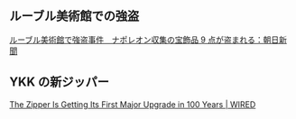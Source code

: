 ## ルーブル美術館での強盗

[ルーブル美術館で強盗事件　ナポレオン収集の宝飾品 9 点が盗まれる：朝日新聞](https://www.asahi.com/articles/ASTBM3RBXTBMUHBI017M.html)

## YKK の新ジッパー

[The Zipper Is Getting Its First Major Upgrade in 100 Years | WIRED](https://www.wired.com/story/the-zipper-is-getting-its-first-major-upgrade-in-100-years/)
